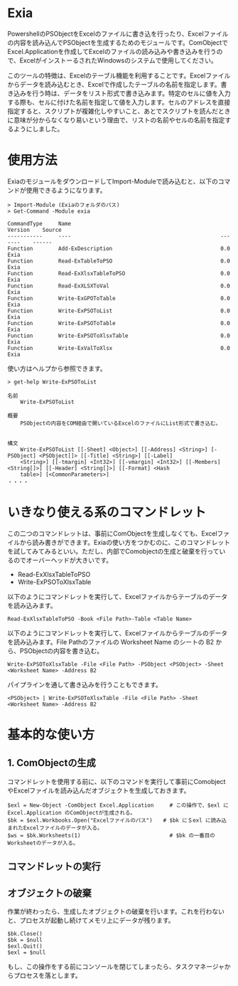 # Exia
PowershellのPSObjectをExcelのファイルに書き込を行ったり、Excelファイルの内容を読み込んでPSObjectを生成するためのモジュールです。ComObjectでExcel.Applicationを作成してExcelのファイルの読み込みや書き込みを行うので、ExcelがインストーるされたWindowsのシステムで使用してください。

このツールの特徴は、Excelのテーブル機能を利用することです。Excelファイルからデータを読み込むとき、Excelで作成したテーブルの名前を指定します。書き込みを行う時は、データをリスト形式で書き込みます。特定のセルに値を入力する際も、セルに付けた名前を指定して値を入力します。セルのアドレスを直接指定すると、スクリプトが複雑化しやすいこと、あとでスクリプトを読んだときに意味が分からなくなり易いという理由で、リストの名前やセルの名前を指定するようにしました。

# 使用方法
ExiaのモジュールをダウンロードしてImport-Moduleで読み込むと、以下のコマンドが使用できるようになります。

```
> Import-Module (Exiaのフォルダのパス)
> Get-Command -Module exia

CommandType     Name                                               Version    Source
-----------     ----                                               -------    ------
Function        Add-ExDescription                                  0.0        Exia
Function        Read-ExTableToPSO                                  0.0        Exia
Function        Read-ExXlsxTableToPSO                              0.0        Exia
Function        Read-ExXLSXToVal                                   0.0        Exia
Function        Write-ExGPOToTable                                 0.0        Exia
Function        Write-ExPSOToList                                  0.0        Exia
Function        Write-ExPSOToTable                                 0.0        Exia
Function        Write-ExPSOToXlsxTable                             0.0        Exia
Function        Write-ExValToXlsx                                  0.0        Exia
```

使い方はヘルプから参照できます。

```
> get-help Write-ExPSOToList

名前
    Write-ExPSOToList

概要
    PSObjectの内容をCOM経由で開いているExcelのファイルにList形式で書き込む。


構文
    Write-ExPSOToList [[-Sheet] <Object>] [[-Address] <String>] [-PSObject] <PSObject[]> [[-Title] <String>] [[-Label]
    <String>] [[-tmargin] <Int32>] [[-vmargin] <Int32>] [[-Members] <String[]>] [[-Header] <String[]>] [[-Format] <Hash
    table>] [<CommonParameters>]
・・・・
```


# いきなり使える系のコマンドレット
この二つのコマンドレットは、事前にComObjectを生成しなくても、Excelファイルから読み書きができます。Exiaの使い方をつかむのに、このコマンドレットを試してみてみるといい。ただし、内部でComobjectの生成と破棄を行っているのでオーバーヘッドが大きいです。

- Read-ExXlsxTableToPSO
- Write-ExPSOToXlsxTable

以下のようにコマンドレットを実行して、Excelファイルからテーブルのデータを読み込みます。
```
Read-ExXlsxTableToPSO -Book <File Path>-Table <Table Name>
```

以下のようにコマンドレットを実行して、Excelファイルからテーブルのデータを読み込みます。File Pathのファイルの Worksheet Name のシートの B2 から、PSObjectの内容を書き込む。
```
Write-ExPSOToXlsxTable -File <File Path> -PSObject <PSObject> -Sheet <Worksheet Name> -Address B2
```
パイプラインを通して書き込みを行うこともできます。
```
<PSObject> | Write-ExPSOToXlsxTable -File <File Path> -Sheet <Worksheet Name> -Address B2
```

# 基本的な使い方
## 1. ComObjectの生成
コマンドレットを使用する前に、以下のコマンドを実行して事前にComobjectやExcelファイルを読み込んだオブジェクトを生成しておきます。
```
$exl = New-Object -ComObject Excel.Application     # この操作で、$exl にExcel.Application のComObjectが生成される。
$bk = $exl.Workbooks.Open("Excelファイルのパス")　　# $bk に＄exl に読み込まれたExcelファイルのデータが入る。
$ws = $bk.Worksheets(1)                            # $bk の一番目のWorksheetのデータが入る。
```

## コマンドレットの実行

## オブジェクトの破棄
作業が終わったら、生成したオブジェクトの破棄を行います。これを行わないと、プロセスが起動し続けてメモリ上にデータが残ります。
```
$bk.Close()
$bk = $null
$exl.Quit()
$exl = $null
```
もし、この操作をする前にコンソールを閉じてしまったら、タスクマネージャからプロセスを落とします。
